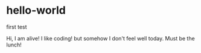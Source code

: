 # hello-world
first test

Hi, I am alive!
I like coding! but somehow I don't feel well today.
Must be the lunch!
